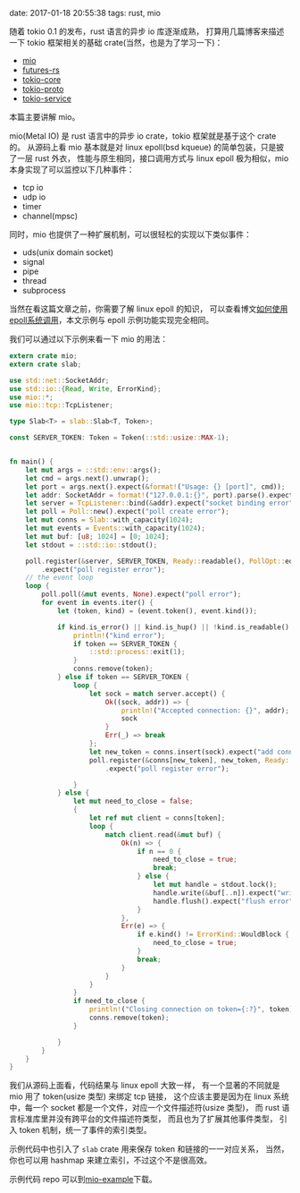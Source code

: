 date: 2017-01-18 20:55:38
tags: rust, mio


随着 tokio 0.1 的发布，rust 语言的异步 io 库逐渐成熟，
打算用几篇博客来描述一下 tokio 框架相关的基础 crate(当然，也是为了学习一下)：

* [mio][]
* [futures-rs][]
* [tokio-core][]
* [tokio-proto][]
* [tokio-service][]

[mio]: https://github.com/carllerche/mio
[futures-rs]: https://github.com/alexcrichton/futures-rs
[tokio-core]: https://github.com/tokio-rs/tokio-core
[tokio-proto]: https://github.com/tokio-rs/tokio-proto
[tokio-service]: https://github.com/tokio-rs/tokio-service

本篇主要讲解 mio。

mio(Metal IO) 是 rust 语言中的异步 io crate，tokio 框架就是基于这个 crate 的。
从源码上看 mio 基本就是对 linux epoll(bsd kqueue) 的简单包装，只是披了一层 rust 外衣，
性能与原生相同，接口调用方式与 linux epoll 极为相似，mio 本身实现了可以监控以下几种事件：

* tcp io
* udp io
* timer
* channel(mpsc)

同时，mio 也提供了一种扩展机制，可以很轻松的实现以下类似事件：

* uds(unix domain socket)
* signal
* pipe
* thread
* subprocess

当然在看这篇文章之前，你需要了解 linux epoll 的知识，
可以查看博文[如何使用epoll系统调用](/blog/posts/linux/如何使用epoll系统调用.html)，本文示例与 epoll 示例功能实现完全相同。

我们可以通过以下示例来看一下 mio 的用法：

```rust
extern crate mio;
extern crate slab;

use std::net::SocketAddr;
use std::io::{Read, Write, ErrorKind};
use mio::*;
use mio::tcp::TcpListener;

type Slab<T> = slab::Slab<T, Token>;

const SERVER_TOKEN: Token = Token(::std::usize::MAX-1);


fn main() {
    let mut args = ::std::env::args();
    let cmd = args.next().unwrap();
    let port = args.next().expect(&format!("Usage: {} [port]", cmd));
    let addr: SocketAddr = format!("127.0.0.1:{}", port).parse().expect("argument format error: port");
    let server = TcpListener::bind(&addr).expect("socket binding error");
    let poll = Poll::new().expect("poll create error");
    let mut conns = Slab::with_capacity(1024);
    let mut events = Events::with_capacity(1024);
    let mut buf: [u8; 1024] = [0; 1024];
    let stdout = ::std::io::stdout();

    poll.register(&server, SERVER_TOKEN, Ready::readable(), PollOpt::edge())
        .expect("poll register error");
    // the event loop
    loop {
        poll.poll(&mut events, None).expect("poll error");
        for event in events.iter() {
            let (token, kind) = (event.token(), event.kind());

            if kind.is_error() || kind.is_hup() || !kind.is_readable() {
                println!("kind error");
                if token == SERVER_TOKEN {
                    ::std::process::exit(1);
                }
                conns.remove(token);
            } else if token == SERVER_TOKEN {
                loop {
                    let sock = match server.accept() {
                        Ok((sock, addr)) => {
                            println!("Accepted connection: {}", addr);
                            sock
                        }
                        Err(_) => break
                    };
                    let new_token = conns.insert(sock).expect("add connection error");
                    poll.register(&conns[new_token], new_token, Ready::readable(), PollOpt::edge())
                        .expect("poll register error");

                }
            } else {
                let mut need_to_close = false;
                {
                    let ref mut client = conns[token];
                    loop {
                        match client.read(&mut buf) {
                            Ok(n) => {
                                if n == 0 {
                                    need_to_close = true;
                                    break;
                                } else {
                                    let mut handle = stdout.lock();
                                    handle.write(&buf[..n]).expect("write error");
                                    handle.flush().expect("flush error");
                                }
                            },
                            Err(e) => {
                                if e.kind() != ErrorKind::WouldBlock {
                                    need_to_close = true;
                                }
                                break;
                            }
                        }
                    }
                }
                if need_to_close {
                    println!("Closing connection on token={:?}", token);
                    conns.remove(token);
                }

            }
        }
    }
}
```

我们从源码上面看，代码结果与 linux epoll 大致一样，
有一个显著的不同就是 mio 用了 token(usize 类型) 来绑定 tcp 链接，
这个应该主要是因为在 linux 系统中，每一个 socket 都是一个文件，对应一个文件描述符(usize 类型)，
而 rust 语言标准库里并没有跨平台的文件描述符类型，
而且也为了扩展其他事件类型，
引入 token 机制，统一了事件的索引类型。

示例代码中也引入了 `slab` crate 用来保存 token 和链接的一一对应关系，
当然，你也可以用 hashmap 来建立索引，不过这个不是很高效。

示例代码 repo 可以到[mio-example](https://github.com/FuGangqiang/example/tree/master/mio)下载。
